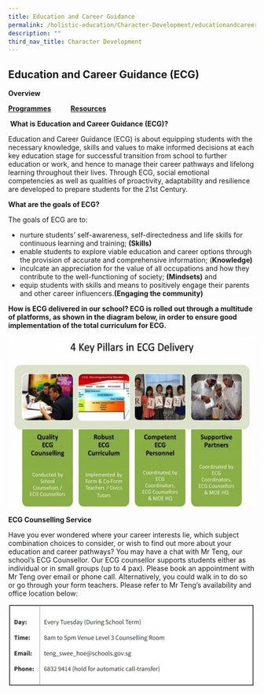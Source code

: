 ```yaml
---
title: Education and Career Guidance
permalink: /holistic-education/Character-Development/educationandcareerguidance/
description: ""
third_nav_title: Character Development
---
```

## Education and Career Guidance (ECG)


**Overview**   

**[Programmes](https://tanglinsec.moe.edu.sg/ecg-programmes/)            [Resources](https://tanglinsec.moe.edu.sg/ecg-resources/)**

 **What is Education and Career Guidance (ECG)?**

Education and Career Guidance (ECG) is about equipping students with the necessary knowledge, skills and values to make informed decisions at each key education stage for successful transition from school to further education or work, and hence to manage their career pathways and lifelong learning throughout their lives. Through ECG, social emotional competencies as well as qualities of proactivity, adaptability and resilience are developed to prepare students for the 21st Century.

**What are the goals of ECG?**

The goals of ECG are to:

*   nurture students’ self-awareness, self-directedness and life skills for continuous learning and training; **(Skills)**
*   enable students to explore viable education and career options through the provision of accurate and comprehensive information; (**Knowledge)**
*   inculcate an appreciation for the value of all occupations and how they contribute to the well-functioning of society; **(Mindsets)** and
*   equip students with skills and means to positively engage their parents and other career influencers.**(Engaging the community)**

**How is ECG delivered in our school? ECG is rolled out through a multitude of platforms, as shown in the diagram below, in order to ensure good implementation of the total curriculum for ECG.**

![](/images/4%20Key%20PiLLARS.png)

**ECG Counselling Service**

Have you ever wondered where your career interests lie, which subject combination choices to consider, or wish to find out more about your education and career pathways? You may have a chat with Mr Teng, our school’s ECG Counsellor. Our ECG counsellor supports students either as individual or in small groups (up to 4 pax). Please book an appointment with Mr Teng over email or phone call. Alternatively, you could walk in to do so or go through your form teachers. Please refer to Mr Teng’s availability and office location below:

![](/images/ECG.png)
